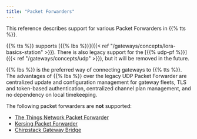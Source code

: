 ```yaml
---
title: "Packet Forwarders"
---
```


This reference describes support for various Packet Forwarders in {{% tts %}}.

<!--more-->

{{% tts %}} supports [{{% lbs %}}]({{< ref "/gateways/concepts/lora-basics-station" >}}). There is also legacy support for the [{{% udp-pf %}}]({{< ref "/gateways/concepts/udp" >}}), but it will be removed in the future.

{{% lbs %}} is the preferred way of connecting gateways to {{% tts %}}. The advantages of {{% lbs %}} over the legacy UDP Packet Forwarder are centralized update and configuration management for gateway fleets, TLS and token-based authentication, centralized channel plan management, and no dependency on local timekeeping.

The following packet forwarders are **not** supported:

- [The Things Network Packet Forwarder](https://github.com/TheThingsNetwork/packet_forwarder)
- [Kersing Packet Forwarder](https://github.com/kersing/packet_forwarder)
- [Chirpstack Gateway Bridge](https://www.chirpstack.io/gateway-bridge/)

